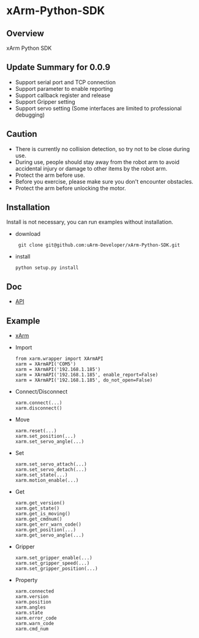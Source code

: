 # xArm-Python-SDK

## Overview
xArm Python SDK

## Update Summary for 0.0.9
- Support serial port and TCP connection
- Support parameter to enable reporting
- Support callback register and release
- Support Gripper setting
- Support servo setting (Some interfaces are limited to professional debugging)

## Caution
- There is currently no collision detection, so try not to be close during use.
- During use, people should stay away from the robot arm to avoid accidental injury or damage to other items by the robot arm.
- Protect the arm before use.
- Before you exercise, please make sure you don't encounter obstacles.
- Protect the arm before unlocking the motor.

## Installation
Install is not necessary, you can run examples without installation.
- download

  ``` git clone git@github.com:uArm-Developer/xArm-Python-SDK.git```
- install

  ``` python setup.py install ```

## Doc
- [API](doc/api/xarm_api.md)

## Example
- [xArm](example/wrapper/)

- Import
  ```
  from xarm.wrapper import XArmAPI
  xarm = XArmAPI('COM5')
  xarm = XArmAPI('192.168.1.185')
  xarm = XArmAPI('192.168.1.185', enable_report=False)
  xarm = XArmAPI('192.168.1.185', do_not_open=False)
  ```
- Connect/Disconnect
  ```
  xarm.connect(...)
  xarm.disconnect()
  ```
- Move
  ```
  xarm.reset(...)
  xarm.set_position(...)
  xarm.set_servo_angle(...)
- Set
  ```
  xarm.set_servo_attach(...)
  xarm.set_servo_detach(...)
  xarm.set_state(...)
  xarm.motion_enable(...)
  ```
- Get
  ```
  xarm.get_version()
  xarm.get_state()
  xarm.get_is_moving()
  xarm.get_cmdnum()
  xarm.get_err_warn_code()
  xarm.get_position(...)
  xarm.get_servo_angle(...)
  ```
- Gripper
  ```
  xarm.set_gripper_enable(...)
  xarm.set_gripper_speed(...)
  xarm.set_gripper_position(...)
  ```
- Property
  ```
  xarm.connected
  xarm.version
  xarm.position
  xarm.angles
  xarm.state
  xarm.error_code
  xarm.warn_code
  xarm.cmd_num
  ```

